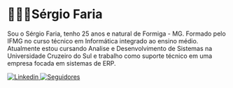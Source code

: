 # 👨🏻‍💻Sérgio Faria

Sou o Sérgio Faria, tenho 25 anos e natural de Formiga - MG. Formado pelo IFMG no curso técnico em Informática integrado ao ensino médio. Atualmente estou cursando Analise e Desenvolvimento de Sistemas na Universidade Cruzeiro do Sul e trabalho como suporte técnico em uma empresa focada em sistemas de ERP.

<p align="left">
    <a href="https://www.linkedin.com/in/sergio-faria-108537145/">
        <img 
            alt="Linkedin" 
            title="Me siga no Linkedin" 
            src="https://custom-icon-badges.demolab.com/badge/-Linkedin-blue?style=for-the-badge&logoColor=white&logo=in"
        />
    </a>
    <a href="https://github.com/sergioafariajr?tab=followers">
        <img 
            alt="Seguidores" 
            title="Me siga no GitHub" 
            src="https://custom-icon-badges.demolab.com/github/followers/sergioafariajr?color=236ad3&labelColor=1155ba&style=for-the-badge&logo=github&label=Seguidores&logoColor=white"
        />
    </a>
</p>

